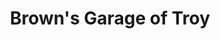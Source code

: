 ---
title: "Brown's Garage of Troy"
url: /city-of-troy/browns-garage-of-troy/
shop: Autowerkstatt
---